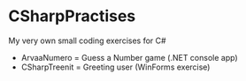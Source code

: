 # CSharpPractises
My very own small coding exercises for C#
*  ArvaaNumero = Guess a Number game (.NET console app)
* CSharpTreenit = Greeting user (WinForms exercise)
